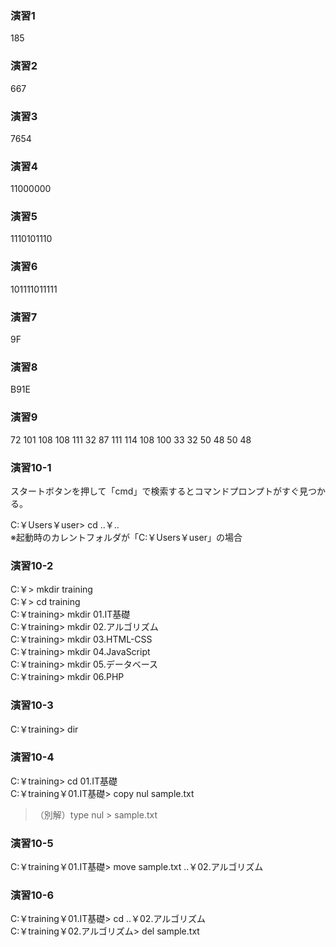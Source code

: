 ### 演習1
185

### 演習2
667

### 演習3
7654

### 演習4
11000000

### 演習5
1110101110

### 演習6
101111011111

### 演習7
9F

### 演習8
B91E

### 演習9
72 101 108 108 111 32 87 111 114 108 100 33 32 50 48 50 48

### 演習10-1
スタートボタンを押して「cmd」で検索するとコマンドプロンプトがすぐ見つかる。<br>

C:￥Users￥user> cd ..￥..<br>
※起動時のカレントフォルダが「C:￥Users￥user」の場合

### 演習10-2
C:￥> mkdir training<br>
C:￥> cd training<br>
C:￥training> mkdir 01.IT基礎<br>
C:￥training> mkdir 02.アルゴリズム<br>
C:￥training> mkdir 03.HTML-CSS<br>
C:￥training> mkdir 04.JavaScript<br>
C:￥training> mkdir 05.データベース<br>
C:￥training> mkdir 06.PHP

### 演習10-3
C:￥training> dir

### 演習10-4
C:￥training> cd 01.IT基礎<br>
C:￥training￥01.IT基礎> copy nul sample.txt

> （別解）type nul > sample.txt

### 演習10-5
C:￥training￥01.IT基礎> move sample.txt ..￥02.アルゴリズム

### 演習10-6
C:￥training￥01.IT基礎> cd ..￥02.アルゴリズム<br>
C:￥training￥02.アルゴリズム> del sample.txt
